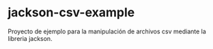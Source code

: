# jackson-csv-example
Proyecto de ejemplo para la manipulación de archivos csv mediante la libreria jackson.
